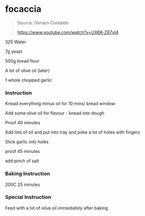 # focaccia

> Source: Genaro Contaldo
>
> https://www.youtube.com/watch?v=UX6K-Z67vI4

325 Water 

7g yeast 

500g bread flour

A lot of olive oil (later)

1 whole chopped garlic

### Instruction

Knead everything minus oil for 10 mins/ bread window

Add some olive oil for flavour - knead into dough 

Proof 40 minutes 

Add lots of oil and put into tray and poke a lot of holes with fingers 

Stick garlic into holes 

proof 45 minutes 

add pinch of salt 



### Baking Instruction

200C 25 minutes 



### Special Instruction

Feed with a lot of olive oil immediately after baking

